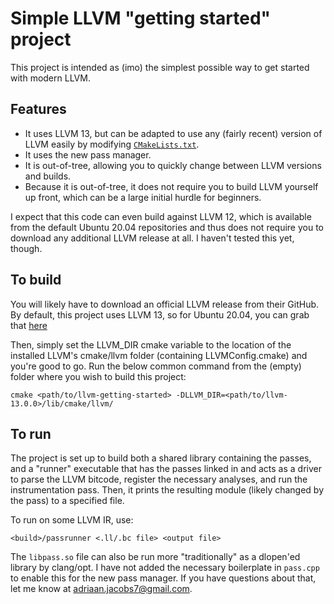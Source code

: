 # Simple LLVM "getting started" project

This project is intended as (imo) the simplest possible way to get started with modern LLVM. 
## Features
* It uses LLVM 13, but can be adapted to use any (fairly recent) version of LLVM easily by modifying [`CMakeLists.txt`](CMakeLists.txt). 
* It uses the new pass manager.
* It is out-of-tree, allowing you to quickly change between LLVM versions and builds.
* Because it is out-of-tree, it does not require you to build LLVM yourself up front, which can be a large initial hurdle for beginners.

I expect that this code can even build against LLVM 12, which is available from the default Ubuntu 20.04 repositories and thus does not require you to download any additional LLVM release at all. I haven't tested this yet, though.

## To build
You will likely have to download an official LLVM release from their GitHub. By default, this project uses LLVM 13, so for Ubuntu 20.04, you can grab that [here](https://github.com/llvm/llvm-project/releases/download/llvmorg-13.0.0/clang+llvm-13.0.0-x86_64-linux-gnu-ubuntu-20.04.tar.xz)

Then, simply set the LLVM_DIR cmake variable to the location of the installed LLVM's cmake/llvm folder (containing LLVMConfig.cmake) and you're good to go. Run the below common command from the (empty) folder where you wish to build this project:
```
cmake <path/to/llvm-getting-started> -DLLVM_DIR=<path/to/llvm-13.0.0>/lib/cmake/llvm/
```

## To run
The project is set up to build both a shared library containing the passes, and a "runner" executable that has the passes linked in and acts as a driver to parse the LLVM bitcode, register the necessary analyses, and run the instrumentation pass. Then, it prints the resulting module (likely changed by the pass) to a specified file.

To run on some LLVM IR, use:
```
<build>/passrunner <.ll/.bc file> <output file>
```

The `libpass.so` file can also be run more "traditionally" as a dlopen'ed library by clang/opt. I have not added the necessary boilerplate in `pass.cpp` to enable this for the new pass manager. If you have questions about that, let me know at adriaan.jacobs7@gmail.com.
